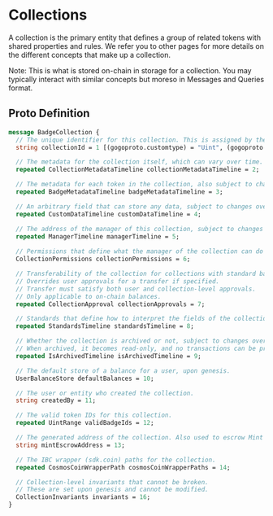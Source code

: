 # Collections

A collection is the primary entity that defines a group of related tokens with shared properties and rules. We refer you to other pages for more details on the different concepts that make up a collection.

Note: This is what is stored on-chain in storage for a collection. You may typically interact with similar concepts but moreso in Messages and Queries format.

## Proto Definition

```protobuf
message BadgeCollection {
  // The unique identifier for this collection. This is assigned by the blockchain. First collection has ID 1.
  string collectionId = 1 [(gogoproto.customtype) = "Uint", (gogoproto.nullable) = false];

  // The metadata for the collection itself, which can vary over time.
  repeated CollectionMetadataTimeline collectionMetadataTimeline = 2;

  // The metadata for each token in the collection, also subject to changes over time.
  repeated BadgeMetadataTimeline badgeMetadataTimeline = 3;

  // An arbitrary field that can store any data, subject to changes over time.
  repeated CustomDataTimeline customDataTimeline = 4;

  // The address of the manager of this collection, subject to changes over time.
  repeated ManagerTimeline managerTimeline = 5;
  
  // Permissions that define what the manager of the collection can do or not do.
  CollectionPermissions collectionPermissions = 6;

  // Transferability of the collection for collections with standard balances, subject to changes over time.
  // Overrides user approvals for a transfer if specified.
  // Transfer must satisfy both user and collection-level approvals.
  // Only applicable to on-chain balances.
  repeated CollectionApproval collectionApprovals = 7;

  // Standards that define how to interpret the fields of the collection, subject to changes over time.
  repeated StandardsTimeline standardsTimeline = 8;

  // Whether the collection is archived or not, subject to changes over time.
  // When archived, it becomes read-only, and no transactions can be processed until it is unarchived.
  repeated IsArchivedTimeline isArchivedTimeline = 9;

  // The default store of a balance for a user, upon genesis.
  UserBalanceStore defaultBalances = 10;

  // The user or entity who created the collection.
  string createdBy = 11;

  // The valid token IDs for this collection.
  repeated UintRange validBadgeIds = 12;

  // The generated address of the collection. Also used to escrow Mint balances.
  string mintEscrowAddress = 13;

  // The IBC wrapper (sdk.coin) paths for the collection.
  repeated CosmosCoinWrapperPath cosmosCoinWrapperPaths = 14;

  // Collection-level invariants that cannot be broken.
  // These are set upon genesis and cannot be modified.
  CollectionInvariants invariants = 16;
}
```
